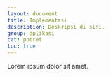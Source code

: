 ```yaml
---
layout: document
title: Implementasi
description: Deskripsi di sini.
group: aplikasi
cat: potret
toc: true
---
```


Lorem ipsum dolor sit amet.
